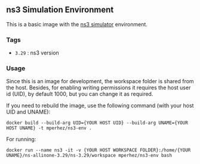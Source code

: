 ## ns3 Simulation Environment

This is a basic image with the [ns3 simulator](https://www.nsnam.org/) environment.  


### Tags

* `3.29` : ns3 version

### Usage

Since this is an image for development, the workspace folder is shared from the host. 
Besides, for enabling writing permissions it requires the host user id (UID), by default 1000, but you can change it as required. 

If you need to rebuild the image, use the following command (with your host UID and UNAME):

    docker build --build-arg UID={YOUR HOST UID} --build-arg UNAME={YOUR HOST UNAME} -t mperhez/ns3-env .

For running:

    docker run --name ns3 -it -v {YOUR HOST WORKSPACE FOLDER}:/home/{YOUR UNAME}/ns-allinone-3.29/ns-3.29/workspace mperhez/ns3-env bash

